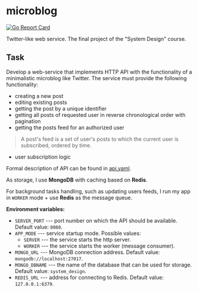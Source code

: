# microblog

[![Go Report Card](https://goreportcard.com/badge/github.com/BaLiKfromUA/microblog?style=flat-square)](https://goreportcard.com/report/BaLiKfromUA/microblog)

Twitter-like web service. The final project of the "System Design" course.

## Task

Develop a web-service that implements HTTP API with the functionality of a minimalistic microblog like Twitter. The
service must provide the following functionality:

- creating a new post
- editing existing posts
- getting the post by a unique identifier
- getting all posts of requested user in reverse chronological order with pagination
- getting the posts feed for an authorized user 
> A post's feed is a set of user's posts to which the current user is subscribed, ordered by time.
- user subscription logic

Formal description of API can be found in [api.yaml](api/api.yaml).

As storage, I use **MongoDB** with caching based on **Redis**.

For background tasks handling, such as updating users feeds,
I run my app in `WORKER` mode + use **Redis** as the message queue.

**Environment variables:**

- `SERVER_PORT` --- port number on which the API should be available. Default value: `8080`.
- `APP_MODE` --- service startup mode. Possible values:
    - `SERVER` --- the service starts the http server.
    - `WORKER` ---  the service starts the worker (message consumer).
- `MONGO_URL` --- MongoDB connection address. Default value: `mongodb://localhost:27017`.
- `MONGO_DBNAME` --- the name of the database that can be used for storage. Default value: `system_design`.
- `REDIS_URL` --- address for connecting to Redis. Default value: `127.0.0.1:6379`.
